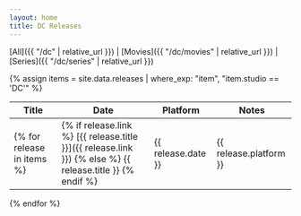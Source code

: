 ```yaml
---
layout: home
title: DC Releases
---
```


[All]({{ "/dc" | relative_url }}) \| [Movies]({{ "/dc/movies" | relative_url }}) \| [Series]({{ "/dc/series" | relative_url }}) 

{% assign items = site.data.releases | where_exp: "item", "item.studio == 'DC'" %}

| Title | Date | Platform | Notes |
| ----- | ---- | -------- | ----- |
{% for release in items %}| {% if release.link %} [{{ release.title }}]({{ release.link }}) {% else %} {{ release.title }} {% endif %} | {{ release.date }} | {{ release.platform }} | {{ release.notes }} |
{% endfor %}
